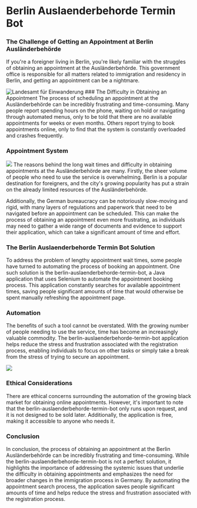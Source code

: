 # Berlin Auslaenderbehorde Termin Bot

### The Challenge of Getting an Appointment at Berlin Ausländerbehörde

If you're a foreigner living in Berlin, you're likely familiar with the struggles of obtaining an appointment at the
Ausländerbehörde. This government office is responsible for all matters related to immigration and residency in Berlin,
and getting an appointment can be a nightmare.

<img alt="Landesamt für Einwanderung" src="https://img.morgenpost.de/img/berlin/crop231049140/0517806189-w1200-cv4_3-q85/73aea586-33f0-11eb-9dfa-54644045f84a.jpg" title="Landesamt für Einwanderung"/>
### The Difficulty in Obtaining an Appointment
The process of scheduling an appointment at the Ausländerbehörde can be incredibly frustrating and time-consuming. Many
people report spending hours on the phone, waiting on hold or navigating through automated menus, only to be told that
there are no available appointments for weeks or even months. Others report trying to book appointments online, only to
find that the system is constantly overloaded and crashes frequently.

### Appointment System

<img src="https://www.tagesspiegel.de/berlin/images/terminvereinbarung-online-burgeramt-bezirksamt-berlin-aufgenommen-am-27-september-2019foto-kitty-kleist-heinrich/alternates/BASE_21_9_W1000/terminvereinbarung-online-buergeramt-bezirksamt-berlin-aufgenommen-am-27-september-2019foto-kitty-kleist-heinrich.jpeg"/>
The reasons behind the long wait times and difficulty in obtaining appointments at the Ausländerbehörde are many.
Firstly, the sheer volume of people who need to use the service is overwhelming. Berlin is a popular destination for
foreigners, and the city's growing popularity has put a strain on the already limited resources of the Ausländerbehörde.

Additionally, the German bureaucracy can be notoriously slow-moving and rigid, with many layers of regulations and
paperwork that need to be navigated before an appointment can be scheduled. This can make the process of obtaining an
appointment even more frustrating, as individuals may need to gather a wide range of documents and evidence to support
their application, which can take a significant amount of time and effort.

### The Berlin Auslaenderbehorde Termin Bot Solution

To address the problem of lengthy appointment wait times, some people have turned to automating the process of booking
an appointment. One such solution is the berlin-auslaenderbehorde-termin-bot, a Java application that uses Selenium to
automate the appointment booking process. This application constantly searches for available appointment times, saving
people significant amounts of time that would otherwise be spent manually refreshing the appointment page.



### Automation

The benefits of such a tool cannot be overstated. With the growing number of people needing to use the service, time has
become an increasingly valuable commodity. The berlin-auslaenderbehorde-termin-bot application helps reduce the stress
and frustration associated with the registration process, enabling individuals to focus on other tasks or simply take a
break from the stress of trying to secure an appointment.

![](doc/form.gif)
### Ethical Considerations

There are ethical concerns surrounding the automation of the growing black market for obtaining online appointments.
However, it's important to note that the berlin-auslaenderbehorde-termin-bot only runs upon request, and it is not
designed to be sold later. Additionally, the application is free, making it accessible to anyone who needs it.

### Conclusion

In conclusion, the process of obtaining an appointment at the Berlin Ausländerbehörde can be incredibly frustrating and
time-consuming. While the berlin-auslaenderbehorde-termin-bot is not a perfect solution, it highlights the importance of
addressing the systemic issues that underlie the difficulty in obtaining appointments and emphasizes the need for
broader changes in the immigration process in Germany. By automating the appointment search process, the application
saves people significant amounts of time and helps reduce the stress and frustration associated with the registration
process.